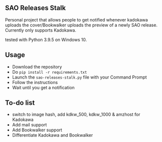 
## SAO Releases Stalk

Personal project that allows people to get notified whenever kadokawa uploads the cover/Bookwalker uploads the preview of a newly SAO release. Currently only supports Kadokawa.

tested with Python 3.9.5 on Windows 10.



## Usage
- Download the repository
- Do `pip install -r requirements.txt`
- Launch the `sao-releases-stalk.py` file with your Command Prompt
- Follow the instructions
- Wait until you get a notification


## To-do list
- switch to image hash, add kdkw_500, kdkw_1000 & amzhost for Kadokawa
- Add mail support
- Add Bookwalker support
- Differentiate Kadokawa and Bookwalker
